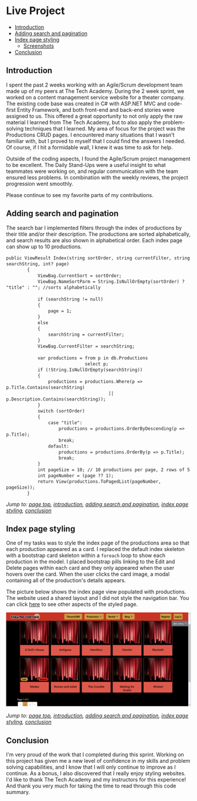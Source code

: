 # Live Project
- [Introduction](#introduction)
- [Adding search and pagination](#adding-search-and-pagination)
- [Index page styling](#index-page-styling)
  - [Screenshots](./Screenshots)
- [Conclusion](#conclusion)
## Introduction
I spent the past 2 weeks working with an Agile/Scrum development team made up of my peers at The Tech Academy. During the 2 week sprint, we worked on a content management service website for a theater company. The existing code base was created in C# with ASP.NET MVC and code-first Entity Framework, and both front-end and back-end stories were assigned to us. This offered a great opportunity to not only apply the raw material I learned from The Tech Academy, but to also apply the problem-solving techniques that I learned. My area of focus for the project was the Productions CRUD pages. I encountered many situations that I wasn't familiar with, but I proved to myself that I could find the answers I needed. Of course, if I hit a formidable wall, I knew it was time to ask for help.

Outside of the coding aspects, I found the Agile/Scrum project management to be excellent. The Daily Stand-Ups were a useful insight to what teammates were working on, and regular communication with the team ensured less problems. In combination with the weekly reviews, the project progression went smoothly.

Please continue to see my favorite parts of my contributions.

## Adding search and pagination
The search bar I implemented filters through the index of productions by their title and/or their description. The productions are sorted alphabetically, and search results are also shown in alphabetical order. Each index page can show up to 10 productions.
```
public ViewResult Index(string sortOrder, string currentFilter, string searchString, int? page)
        {
            ViewBag.CurrentSort = sortOrder;
            ViewBag.NameSortParm = String.IsNullOrEmpty(sortOrder) ? "title" : ""; //sorts alphabetically

            if (searchString != null)
            {
                page = 1;
            }
            else
            {
                searchString = currentFilter;
            }
            ViewBag.CurrentFilter = searchString;

            var productions = from p in db.Productions
                              select p;
            if (!String.IsNullOrEmpty(searchString))
            {
                productions = productions.Where(p => p.Title.Contains(searchString)
                                       || p.Description.Contains(searchString));
            }
            switch (sortOrder)
            {
                case "title":
                    productions = productions.OrderByDescending(p => p.Title);
                    break;
                default:
                    productions = productions.OrderBy(p => p.Title);
                    break;
            }
            int pageSize = 10; // 10 productions per page, 2 rows of 5
            int pageNumber = (page ?? 1);
            return View(productions.ToPagedList(pageNumber, pageSize));
        }
```
*Jump to: [page top](#live-project), [introduction](#introduction), [adding search and pagination](#adding-search-and-pagination), [index page styling](#index-page-styling), [conclusion](#conclusion)*

## Index page styling
One of my tasks was to style the index page of the productions area so that each production appeared as a card. I replaced the default index skeleton with a bootstrap card skeleton within a `foreach` loop to show each production in the model. I placed bootstrap pills linking to the Edit and Delete pages within each card and they only appeared when the user hovers over the card. When the user clicks the card image, a modal containing all of the production's details appears. 

The picture below shows the index page view populated with productions. The website used a shared layout and I did not style the navigation bar. You can click [here](./Screenshots) to see other aspects of the styled page.

![styled index page](./Screenshots/IndexFull.png)

*Jump to: [page top](#live-project), [introduction](#introduction), [adding search and pagination](#adding-search-and-pagination), [index page styling](#index-page-styling), [conclusion](#conclusion)*

## Conclusion
I'm very proud of the work that I completed during this sprint. Working on this project has given me a new level of confidence in my skills and problem solving capabilities, and I know that I will only continue to improve as I continue. As a bonus, I also discovered that I really enjoy styling websites. I'd like to thank The Tech Academy and my instructors for this experience! And thank you very much for taking the time to read through this code summary.
